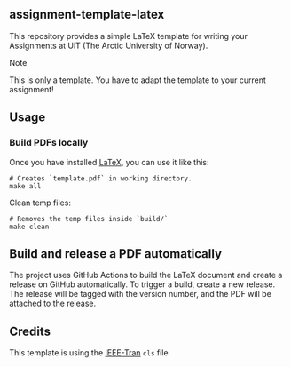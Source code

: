 ## assignment-template-latex

This repository provides a simple LaTeX template for writing your Assignments at UiT (The Arctic University of Norway). 

> [!NOTE]
> This is only a template. You have to adapt the template to your current assignment!

## Usage 

### Build PDFs locally 

Once you have installed [LaTeX](https://www.latex-project.org/), you can use it like this:

```console
# Creates `template.pdf` in working directory.
make all
```

Clean temp files: 

```console
# Removes the temp files inside `build/`
make clean
```

## Build and release a PDF automatically

The project uses GitHub Actions to build the LaTeX document and create a release on GitHub automatically. To trigger a build, create a new release. The release will be tagged with the version number, and the PDF will be attached to the release.

## Credits

This template is using the [IEEE-Tran](https://www.ieee.org/conferences/publishing/templates.html) `cls` file.
